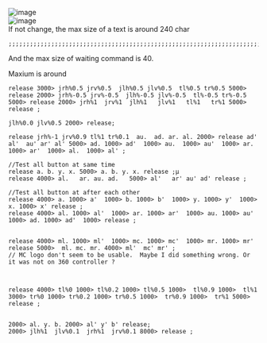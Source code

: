 ![image](https://github.com/EloiStree/2023_06_21_ArduinoToX360/assets/20149493/d67d5e6d-2545-448d-a018-0c78ad29710c)  
![image](https://github.com/EloiStree/2023_06_21_ArduinoToX360/assets/20149493/5cb8c578-b97f-4355-bb95-27f2e2169928)  
If not change, the max size of a text is around 240 char  
  

```
;;;;;;;;;;;;;;;;;;;;;;;;;;;;;;;;;;;;;;;;;;;;;;;;;;;;;;;;;;;;;;;;;;;;;;;;;;;;;;;;;;;;;;;;;;;;;;;;;;;;;;;;;;;;;;;;;;;;;;;;;;;;;;;;;;;;;;;;;;;;;;;;;;;;;;;;;;;;;;;;;;;;;;;;;;;;;;;;;;;;;;;;;;;;;;;;;;;;;;;;;;;;;;;;;;;;;;;;;;;;;;;;;;;;;;;;;;;;;;;;
```
And the max size of waiting command is 40.

Maxium is around 


```
release 3000> jrh%0.5 jrv%0.5  jlh%0.5 jlv%0.5  tl%0.5 tr%0.5 5000> release 2000> jrh%-0.5 jrv%-0.5  jlh%-0.5 jlv%-0.5  tl%-0.5 tr%-0.5 5000> release 2000> jrh%1  jrv%1  jlh%1   jlv%1   tl%1   tr%1 5000> release ;

jlh%0.0 jlv%0.5 2000> release; 
```

```
release jrh%-1 jrv%0.9 tl%1 tr%0.1  au.  ad. ar. al. 2000> release ad'  al'  au' ar' al' 5000> ad. 1000> ad'  1000> au.  1000> au'  1000> ar.  1000> ar'  1000> al.  1000> al' ;
```

```
//Test all button at same time
release a. b. y. x. 5000> a. b. y. x. release ;µ
release 4000> al.   ar. au. ad.   5000> al'   ar' au' ad' release ;

//Test all button at after each other
release 4000> a. 1000> a'  1000> b. 1000> b'  1000> y. 1000> y'  1000> x. 1000> x' release ;
release 4000> al. 1000> al'  1000> ar. 1000> ar'  1000> au. 1000> au'  1000> ad. 1000> ad'  1000> release ;


release 4000> ml. 1000> ml'  1000> mc. 1000> mc'  1000> mr. 1000> mr' release 5000>  ml. mc. mr. 4000> ml'  mc' mr' ;
// MC logo don't seem to be usable.  Maybe I did something wrong. Or it was not on 360 controller ?



release 4000> tl%0 1000> tl%0.2 1000> tl%0.5 1000>  tl%0.9 1000>  tl%1 3000> tr%0 1000> tr%0.2 1000> tr%0.5 1000>  tr%0.9 1000>  tr%1 5000> release ;


2000> al. y. b. 2000> al' y' b' release;
2000> jlh%1  jlv%0.1  jrh%1  jrv%0.1 8000> release ;

```

